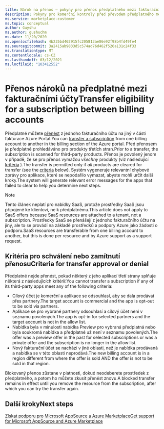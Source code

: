 ```yaml
---
title: Nárok na přenos – pokyny pro přenos předplatného mezi fakturačními účty, Azure Marketplace
description: Pokyny pro komerční kontroly před převodem předplatného mezi fakturačními účty v Azure Portal.
ms.service: marketplace-customer
ms.topic: conceptual
author: Guyshu
ms.author: gushuchm
ms.date: 11/20/2020
ms.openlocfilehash: 4b235bd462915fc205813ae86e92f98b4fd49fe4
ms.sourcegitcommit: 3a2415ab9833d5c574ad76d462f526a131c24f33
ms.translationtype: MT
ms.contentlocale: cs-CZ
ms.lasthandoff: 03/12/2021
ms.locfileid: "103412552"
---
```

# <a name="transfer-eligibility-for-a-subscription-between-billing-accounts"></a><span data-ttu-id="fbc92-103">Přenos nároků na předplatné mezi fakturačními účty</span><span class="sxs-lookup"><span data-stu-id="fbc92-103">Transfer eligibility for a subscription between billing accounts</span></span>

<span data-ttu-id="fbc92-104">Předplatné můžete [přenést](/azure/cost-management-billing/understand/subscription-transfer) z jednoho fakturačního účtu na jiný v části fakturace Azure Portal.</span><span class="sxs-lookup"><span data-stu-id="fbc92-104">You can [transfer a subscription](/azure/cost-management-billing/understand/subscription-transfer) from one billing account to another in the billing section of the Azure portal.</span></span> <span data-ttu-id="fbc92-105">Před přenosem je předplatné prohledáváno pro produkty třetích stran.</span><span class="sxs-lookup"><span data-stu-id="fbc92-105">Prior to a transfer, the subscription is scanned for third-party products.</span></span> <span data-ttu-id="fbc92-106">Přenos je povolený jenom v případě, že se pro přenos vymažou *všechny* produkty (viz následující [kritéria](#criteria-for-transfer-approval-or-denial) ).</span><span class="sxs-lookup"><span data-stu-id="fbc92-106">The transfer is permitted only if *all* products are cleared for transfer (see the [criteria](#criteria-for-transfer-approval-or-denial) below).</span></span> <span data-ttu-id="fbc92-107">Systém vygeneruje relevantní chybové zprávy pro aplikace, které se nepodařilo vymazat, abyste mohli určit další kroky.</span><span class="sxs-lookup"><span data-stu-id="fbc92-107">The system will generate relevant error messages for the apps that failed to clear to help you determine next steps.</span></span>

> [!NOTE]
> <span data-ttu-id="fbc92-108">Tento článek neplatí pro nabídky SaaS, protože prostředky SaaS jsou připojené ke klientovi, ne k předplatnému.</span><span class="sxs-lookup"><span data-stu-id="fbc92-108">This article does not apply to SaaS offers because SaaS resources are attached to a tenant, not a subscription.</span></span> <span data-ttu-id="fbc92-109">Prostředky SaaS se přenášejí z jednoho fakturačního účtu na jiný, ale to se provádí na základě prostředků a podpory Azure jako žádosti o podporu.</span><span class="sxs-lookup"><span data-stu-id="fbc92-109">SaaS resources are transferable from one billing account to another, but this is done per resource and by Azure support as a support request.</span></span>

## <a name="criteria-for-transfer-approval-or-denial"></a><span data-ttu-id="fbc92-110">Kritéria pro schválení nebo zamítnutí přenosu</span><span class="sxs-lookup"><span data-stu-id="fbc92-110">Criteria for transfer approval or denial</span></span>

<span data-ttu-id="fbc92-111">Předplatné nejde přenést, pokud některý z jeho aplikací třetí strany splňuje některá z následujících kritérií:</span><span class="sxs-lookup"><span data-stu-id="fbc92-111">You cannot transfer a subscription if any of its third-party apps meet any of the following criteria:</span></span>

- <span data-ttu-id="fbc92-112">Cílový účet je komerční a aplikace se odsouhlasí, aby se dala prodávat přes partnery.</span><span class="sxs-lookup"><span data-stu-id="fbc92-112">The target account is commercial and the app is opt-out to be sold via partners.</span></span>
- <span data-ttu-id="fbc92-113">Aplikace se pro vybrané partnery odsouhlasí a cílový účet není v seznamu povolených.</span><span class="sxs-lookup"><span data-stu-id="fbc92-113">The app is opt-in for selected partners and the target account is not in the allow list.</span></span>
- <span data-ttu-id="fbc92-114">Nabídka byla v minulosti nabídka Preview pro vybraná předplatná nebo byla soukromá nabídka a předplatné už není v seznamu povolených.</span><span class="sxs-lookup"><span data-stu-id="fbc92-114">The offer was a preview offer in the past for selected subscriptions or was a private offer and the subscription is no longer in the allow list.</span></span>
- <span data-ttu-id="fbc92-115">Nový fakturační účet se nachází v jiné oblasti, než je nabídka prodávaná a nabídka se v této oblasti neprodává.</span><span class="sxs-lookup"><span data-stu-id="fbc92-115">The new billing account is in a region different from where the offer is sold AND the offer is not to be sold in that region.</span></span>

<span data-ttu-id="fbc92-116">Blokovaný přenos zůstane v platnosti, dokud neodeberete prostředek z předplatného, a potom ho můžete zkusit přenést znovu.</span><span class="sxs-lookup"><span data-stu-id="fbc92-116">A blocked transfer remains in effect until you remove the resource from the subscription, after which you can try the transfer again.</span></span>

## <a name="next-steps"></a><span data-ttu-id="fbc92-117">Další kroky</span><span class="sxs-lookup"><span data-stu-id="fbc92-117">Next steps</span></span>

[<span data-ttu-id="fbc92-118">Získat podporu pro Microsoft AppSource a Azure Marketplace</span><span class="sxs-lookup"><span data-stu-id="fbc92-118">Get support for Microsoft AppSource and Azure Marketplace</span></span>](get-support.md)

